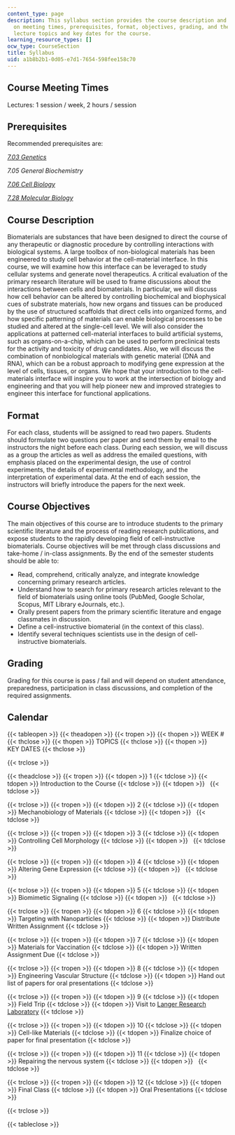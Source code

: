 ```yaml
---
content_type: page
description: This syllabus section provides the course description and information
  on meeting times, prerequisites, format, objectives, grading, and the schedule of
  lecture topics and key dates for the course.
learning_resource_types: []
ocw_type: CourseSection
title: Syllabus
uid: a1b8b2b1-0d05-e7d1-7654-598fee158c70
---
```


Course Meeting Times
--------------------

Lectures: 1 session / week, 2 hours / session

Prerequisites
-------------

Recommended prerequisites are:

[_7.03 Genetics_](/courses/7-03-genetics-fall-2004)

_7.05 General Biochemistry_

[_7.06 Cell Biology_](/courses/7-06-cell-biology-spring-2007)

[_7.28 Molecular Biology_](/courses/7-28-molecular-biology-spring-2005)

Course Description
------------------

Biomaterials are substances that have been designed to direct the course of any therapeutic or diagnostic procedure by controlling interactions with biological systems. A large toolbox of non-biological materials has been engineered to study cell behavior at the cell-material interface. In this course, we will examine how this interface can be leveraged to study cellular systems and generate novel therapeutics. A critical evaluation of the primary research literature will be used to frame discussions about the interactions between cells and biomaterials. In particular, we will discuss how cell behavior can be altered by controlling biochemical and biophysical cues of substrate materials, how new organs and tissues can be produced by the use of structured scaffolds that direct cells into organized forms, and how specific patterning of materials can enable biological processes to be studied and altered at the single-cell level. We will also consider the applications at patterned cell-material interfaces to build artificial systems, such as organs-on-a-chip, which can be used to perform preclinical tests for the activity and toxicity of drug candidates. Also, we will discuss the combination of nonbiological materials with genetic material (DNA and RNA), which can be a robust approach to modifying gene expression at the level of cells, tissues, or organs. We hope that your introduction to the cell-materials interface will inspire you to work at the intersection of biology and engineering and that you will help pioneer new and improved strategies to engineer this interface for functional applications.

Format
------

For each class, students will be assigned to read two papers. Students should formulate two questions per paper and send them by email to the instructors the night before each class. During each session, we will discuss as a group the articles as well as address the emailed questions, with emphasis placed on the experimental design, the use of control experiments, the details of experimental methodology, and the interpretation of experimental data. At the end of each session, the instructors will briefly introduce the papers for the next week.

Course Objectives
-----------------

The main objectives of this course are to introduce students to the primary scientific literature and the process of reading research publications, and expose students to the rapidly developing field of cell-instructive biomaterials. Course objectives will be met through class discussions and take-home / in-class assignments. By the end of the semester students should be able to:

*   Read, comprehend, critically analyze, and integrate knowledge concerning primary research articles.
*   Understand how to search for primary research articles relevant to the field of biomaterials using online tools (PubMed, Google Scholar, Scopus, MIT Library eJournals, etc.).
*   Orally present papers from the primary scientific literature and engage classmates in discussion.
*   Define a cell-instructive biomaterial (in the context of this class).
*   Identify several techniques scientists use in the design of cell-instructive biomaterials.

Grading
-------

Grading for this course is pass / fail and will depend on student attendance, preparedness, participation in class discussions, and completion of the required assignments.

Calendar
--------

{{< tableopen >}}
{{< theadopen >}}
{{< tropen >}}
{{< thopen >}}
WEEK #
{{< thclose >}}
{{< thopen >}}
TOPICS
{{< thclose >}}
{{< thopen >}}
KEY DATES
{{< thclose >}}

{{< trclose >}}

{{< theadclose >}}
{{< tropen >}}
{{< tdopen >}}
1
{{< tdclose >}}
{{< tdopen >}}
Introduction to the Course
{{< tdclose >}}
{{< tdopen >}}
 
{{< tdclose >}}

{{< trclose >}}
{{< tropen >}}
{{< tdopen >}}
2
{{< tdclose >}}
{{< tdopen >}}
Mechanobiology of Materials
{{< tdclose >}}
{{< tdopen >}}
 
{{< tdclose >}}

{{< trclose >}}
{{< tropen >}}
{{< tdopen >}}
3
{{< tdclose >}}
{{< tdopen >}}
Controlling Cell Morphology
{{< tdclose >}}
{{< tdopen >}}
 
{{< tdclose >}}

{{< trclose >}}
{{< tropen >}}
{{< tdopen >}}
4
{{< tdclose >}}
{{< tdopen >}}
Altering Gene Expression
{{< tdclose >}}
{{< tdopen >}}
 
{{< tdclose >}}

{{< trclose >}}
{{< tropen >}}
{{< tdopen >}}
5
{{< tdclose >}}
{{< tdopen >}}
Biomimetic Signaling
{{< tdclose >}}
{{< tdopen >}}
 
{{< tdclose >}}

{{< trclose >}}
{{< tropen >}}
{{< tdopen >}}
6
{{< tdclose >}}
{{< tdopen >}}
Targeting with Nanoparticles
{{< tdclose >}}
{{< tdopen >}}
Distribute Written Assignment
{{< tdclose >}}

{{< trclose >}}
{{< tropen >}}
{{< tdopen >}}
7
{{< tdclose >}}
{{< tdopen >}}
Materials for Vaccination
{{< tdclose >}}
{{< tdopen >}}
Written Assignment Due
{{< tdclose >}}

{{< trclose >}}
{{< tropen >}}
{{< tdopen >}}
8
{{< tdclose >}}
{{< tdopen >}}
Engineering Vascular Structure
{{< tdclose >}}
{{< tdopen >}}
Hand out list of papers for oral presentations
{{< tdclose >}}

{{< trclose >}}
{{< tropen >}}
{{< tdopen >}}
9
{{< tdclose >}}
{{< tdopen >}}
Field Trip
{{< tdclose >}}
{{< tdopen >}}
Visit to [Langer Research Laboratory](http://web.mit.edu/langerlab/)
{{< tdclose >}}

{{< trclose >}}
{{< tropen >}}
{{< tdopen >}}
10
{{< tdclose >}}
{{< tdopen >}}
Cell-like Materials
{{< tdclose >}}
{{< tdopen >}}
Finalize choice of paper for final presentation
{{< tdclose >}}

{{< trclose >}}
{{< tropen >}}
{{< tdopen >}}
11
{{< tdclose >}}
{{< tdopen >}}
Repairing the nervous system
{{< tdclose >}}
{{< tdopen >}}
 
{{< tdclose >}}

{{< trclose >}}
{{< tropen >}}
{{< tdopen >}}
12
{{< tdclose >}}
{{< tdopen >}}
Final Class
{{< tdclose >}}
{{< tdopen >}}
Oral Presentations
{{< tdclose >}}

{{< trclose >}}

{{< tableclose >}}